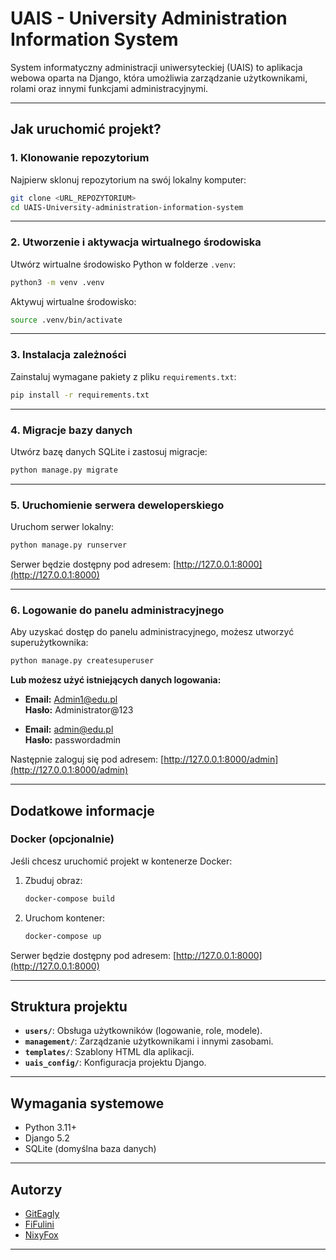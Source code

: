 # UAIS - University Administration Information System

System informatyczny administracji uniwersyteckiej (UAIS) to aplikacja webowa oparta na Django, która umożliwia zarządzanie użytkownikami, rolami oraz innymi funkcjami administracyjnymi.

---

## Jak uruchomić projekt?

### 1. Klonowanie repozytorium

Najpierw sklonuj repozytorium na swój lokalny komputer:

```bash
git clone <URL_REPOZYTORIUM>
cd UAIS-University-administration-information-system
```

---

### 2. Utworzenie i aktywacja wirtualnego środowiska

Utwórz wirtualne środowisko Python w folderze `.venv`:

```bash
python3 -m venv .venv
```

Aktywuj wirtualne środowisko:

```bash
source .venv/bin/activate
```

---

### 3. Instalacja zależności

Zainstaluj wymagane pakiety z pliku `requirements.txt`:

```bash
pip install -r requirements.txt
```

---

### 4. Migracje bazy danych

Utwórz bazę danych SQLite i zastosuj migracje:

```bash
python manage.py migrate
```

---

### 5. Uruchomienie serwera deweloperskiego

Uruchom serwer lokalny:

```bash
python manage.py runserver
```

Serwer będzie dostępny pod adresem: [http://127.0.0.1:8000](http://127.0.0.1:8000)

---

### 6. Logowanie do panelu administracyjnego

Aby uzyskać dostęp do panelu administracyjnego, możesz utworzyć superużytkownika:

```bash
python manage.py createsuperuser
```

**Lub możesz użyć istniejących danych logowania:**

- **Email:** <Admin1@edu.pl>  
  **Hasło:** Administrator@123  

- **Email:** <admin@edu.pl>  
  **Hasło:** passwordadmin

Następnie zaloguj się pod adresem: [http://127.0.0.1:8000/admin](http://127.0.0.1:8000/admin)

---

## Dodatkowe informacje

### Docker (opcjonalnie)

Jeśli chcesz uruchomić projekt w kontenerze Docker:

1. Zbuduj obraz:

   ```bash
   docker-compose build
   ```

2. Uruchom kontener:

   ```bash
   docker-compose up
   ```

Serwer będzie dostępny pod adresem: [http://127.0.0.1:8000](http://127.0.0.1:8000)

---

## Struktura projektu

- **`users/`**: Obsługa użytkowników (logowanie, role, modele).
- **`management/`**: Zarządzanie użytkownikami i innymi zasobami.
- **`templates/`**: Szablony HTML dla aplikacji.
- **`uais_config/`**: Konfiguracja projektu Django.

---

## Wymagania systemowe

- Python 3.11+
- Django 5.2
- SQLite (domyślna baza danych)

---

## Autorzy

- [GitEagly](https://github.com/GitEagly)
- [FiFulini](https://github.com/FiFulini)
- [NixyFox](https://github.com/rasto50)

---
